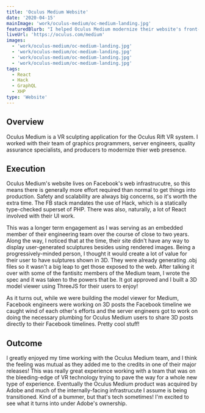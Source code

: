 ```yaml
---
title: 'Oculus Medium Website'
date: '2020-04-15'
mainImage: 'work/oculus-medium/oc-medium-landing.jpg'
featuredBlurb: "I helped Oculus Medium modernize their website's front-end and added some cool new features to help visualize VR sculptures on the web."
liveUrl: 'https://oculus.com/medium'
images:
  - 'work/oculus-medium/oc-medium-landing.jpg'
  - 'work/oculus-medium/oc-medium-landing.jpg'
  - 'work/oculus-medium/oc-medium-landing.jpg'
  - 'work/oculus-medium/oc-medium-landing.jpg'
tags:
  - React
  - Hack
  - GraphQL
  - XHP
type: 'Website'
---
```


## Overview

Oculus Medium is a VR sculpting application for the Oculus Rift VR system. I worked with their team of graphics programmers, server engineers, quality assurance specialists, and producers to modernize thier web presence.

## Execution

Oculus Medium's website lives on Facebook's web infrastrucutre, so this means there is generally more effort required than normal to get things into production. Safety and scalability are always big concerns, so it's worth the extra time. The FB stack mandates the use of Hack, which is a statically type-checked superset of PHP. There was also, naturally, a lot of React involved with their UI work.

This was a longer term engagement as I was serving as an embedded member of their engineering team over the course of close to two years. Along the way, I noticed that at the time, their site didn't have any way to display user-generated sculptures besides using rendered images. Being a progressively-minded person, I thought it would create a lot of value for their user to have sulptures shown in 3D. They were already generating .obj files so it wasn't a big leap to get those exposed to the web. After talking it over with some of the fantisitc members of the Medium team, I wrote the spec and it was taken to the powers that be. It got approved and I built a 3D model viewer using ThreeJS for their users to enjoy!

As it turns out, while we were building the model viewer for Medium, Facebook engineers were working on 3D posts the Facebook timeline we caught wind of each other's efforts and the server engineers got to work on doing the necessary plumbing for Oculus Medium users to share 3D posts directly to their Facebook timelines. Pretty cool stuff!

## Outcome

I greatly enjoyed my time working with the Oculus Medium team, and I think the feeling was mutual as they added me to the credits in one of their major releases! This was really great experience working with a team that was on the bleeding-edge of VR technology trying to pave the way for a whole new type of experience. Eventually the Oculus Medium product was acquired by Adobe and much of the internally-facing infrastrucute I assume is being transitioned. Kind of a bummer, but that's tech sometimes! I'm excited to see what it turns into under Adobe's ownership.
